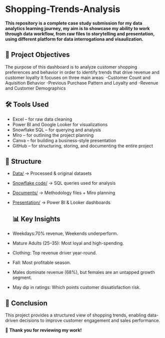 # Shopping-Trends-Analysis
**This repository is a complete case study submission for my data analytics learning journey, my aim is to showcase my ability to work through data workflow, from raw files to storytelling and presentation, using different platform for data interrogationa and visaulization.**

## 🎯 Project Objectives

The purpose of this dashboard is to analyze customer shopping preferences and behavior in order to identify trends that drive revenue and customer loyalty
It focuses on three main areas:
-Customer Count and Aquisition Behavior
-Previous Purchase Pattern and Loyalty and
-Revenue and Customer Demographics

## 🛠️ Tools Used

- Excel – for raw data cleaning
- Power BI and Google Looker for visualizations
- Snowflake SQL – for querying and analysis
- Miro – for outlining the project planning
- Canva – for building a business-style presentation
- GitHub – for structuring, storing, and documenting the entire project

## 📂 Structure  
- [Data/](data) → Processed & original datasets  
- [Snowflake code/](snowflake/code) → SQL queries used for analysis   
- [Documents/](docs/documents) → Methodology files + Miro planning
- [Presentation/](docs/presentation) → Power BI & Looker dashboards  

  ## 📊 Key Insights
- Weekdays:70% revenue, Weekends underperform.
- Mature Adults (25–35): Most loyal and high-spending.
- Clothing: Top revenue driver year-round.
- Fall: Most profitable season.
- Males dominate revenue (68%), but females are an untapped growth segment.
- May dip in ratings: Which points customer dissatisfaction risk.

## 📘 Conclusion
This project provides a structured view of shopping trends, enabling data-driven decisions to improve customer engagement and sales performance.

📩 **Thank you for reviewing my work!**  

